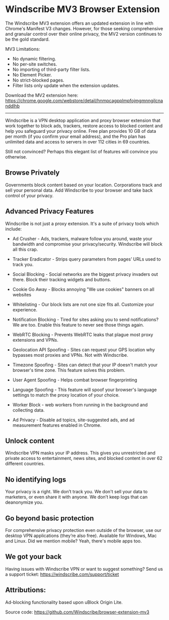 # Windscribe MV3 Browser Extension

The Windscribe MV3 extension offers an updated extension in line with Chrome's Manifest V3 changes. However, for those seeking comprehensive and granular control over their online privacy, the MV2 version continues to be the gold standard.

MV3 Limitations:

- No dynamic filtering.
- No per-site switches.
- No importing of third-party filter lists.
- No Element Picker.
- No strict-blocked pages.
- Filter lists only update when the extension updates.

Download the MV2 extension here: https://chrome.google.com/webstore/detail/hnmpcagpplmpfojmgmnngilcnanddlhb

-------------------------

Windscribe is a VPN desktop application and proxy browser extension that work together to block ads, trackers, restore access to blocked content and help you safeguard your privacy online. Free plan provides 10 GB of data per month (if you confirm your email address), and the Pro plan has unlimited data and access to servers in over 112 cities in 69 countries.

Still not convinced? Perhaps this elegant list of features will convince you otherwise.

Browse Privately
-------------------------
Governments block content based on your location. Corporations track and sell your personal data. Add Windscribe to your browser and take back control of your privacy.

Advanced Privacy Features
-------------------------
Windscribe is not just a proxy extension. It's a suite of privacy tools which include:


* Ad Crusher - Ads, trackers, malware follow you around, waste your bandwidth and compromise your privacy/security. Windscribe will block all this crap.

* Tracker Eradicator - Strips query parameters from pages’ URLs used to track you.

* Social Blocking - Social networks are the biggest privacy invaders out there. Block their tracking widgets and buttons.

* Cookie Go Away - Blocks annoying "We use cookies" banners on all websites

* Whitelisting - Our block lists are not one size fits all. Customize your experience.

* Notification Blocking - Tired for sites asking you to send notifications? We are too. Enable this feature to never see those things again.

* WebRTC Blocking - Prevents WebRTC leaks that plague most proxy extensions and VPNs.

* Geolocation API Spoofing - Sites can request your GPS location why bypasses most proxies and VPNs. Not with Windscribe.

* Timezone Spoofing - Sites can detect that your IP doesn't match your browser's time zone. This feature solves this problem.

* User Agent Spoofing - Helps combat browser fingerprinting

* Language Spoofing - This feature will spoof your browser's language settings to match the proxy location of your choice.

* Worker Block - web workers from running in the background and collecting data.

* Ad Privacy - Disable ad topics, site-suggested ads, and ad measurement features enabled in Chrome. 

Unlock content
--------------------------
Windscribe VPN masks your IP address. This gives you unrestricted and private access to entertainment, news sites, and blocked content in over 62 different countries.

No identifying logs
-------------------------
Your privacy is a right. We don’t track you. We don't sell your data to marketers, or even share it with anyone. We don’t keep logs that can deanonymize you.

Go beyond basic protection
-------------------------
For comprehensive privacy protection even outside of the browser, use our desktop VPN applications (they’re also free). Available for Windows, Mac and Linux. Did we mention mobile? Yeah, there's mobile apps too.

We got your back
-------------------------
Having issues with Windscribe VPN or want to suggest something? Send us a support ticket: https://windscribe.com/support/ticket

Attributions:
-------------------------
Ad-blocking functionality based upon uBlock Origin Lite.

Source code: https://github.com/Windscribe/browser-extension-mv3
